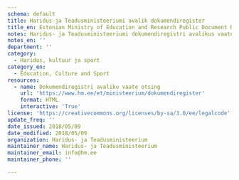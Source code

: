 ```yaml
---
schema: default
title: Haridus-ja Teadusministeeriumi avalik dokumendiregister
title_en: Estonian Ministry of Education and Research Public Document Register
notes: Haridus- ja Teadusministeeriumi dokumendiregistri avalikus vaates on võimalik tutvuda ministeeriumi tegevuse käigus loodud või saadud dokumentidega. Lisaks saab tutvuda Eesti Noorsootöö Keskuse, Eesti Teadusagentuuri, Keeleinspektsiooni ning Rahvusarhiivi dokumentidega.
notes_en: ''
department: ''
category:
  - Haridus, kultuur ja sport
category_en:
  - Education, Culture and Sport
resources:
  - name: Dokumendiregistri avaliku vaate otsing
    url: 'https://www.hm.ee/et/ministeerium/dokumendiregister'
    format: HTML
    interactive: 'True'
license: 'https://creativecommons.org/licenses/by-sa/3.0/ee/legalcode'
update_freq: ''
date_issued: 2018/05/09
date_modified: 2018/05/09
organization: Haridus- ja Teadusministeerium
maintainer_name: Haridus- ja Teadusministeerium
maintainer_email: info@hm.ee
maintainer_phone: ''

---
```

